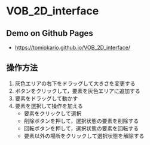 # VOB_2D_interface

## Demo on Github Pages
- https://tomiokario.github.io/VOB_2D_interface/

## 操作方法
1. 灰色エリアの右下をドラッグして大きさを変更する
2. ボタンをクリックして，要素を灰色エリアに追加する
3. 要素をドラッグして動かす
4. 要素を選択して操作を加える
    - 要素をクリックして選択
    - 削除ボタンを押して，選択状態の要素を削除する
    - 回転ボタンを押して，選択状態の要素を回転する
    - 要素以外の場所をクリックして選択状態を解除する
